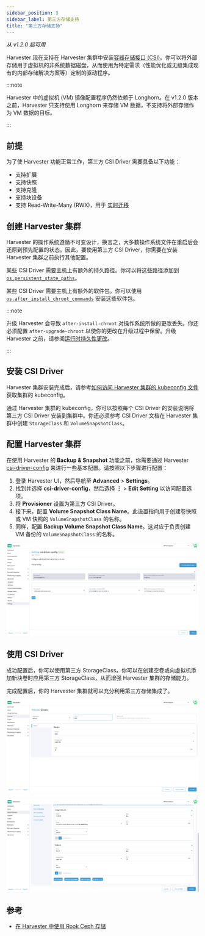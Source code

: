 ```yaml
---
sidebar_position: 3
sidebar_label: 第三方存储支持
title: "第三方存储支持"
---
```


_从 v1.2.0 起可用_

Harvester 现在支持在 Harvester 集群中安装[容器存储接口 (CSI)](https://kubernetes-csi.github.io/docs/introduction.html)。你可以将外部存储用于虚拟机的非系统数据磁盘，从而使用为特定需求（性能优化或无缝集成现有的内部存储解决方案等）定制的驱动程序。

:::note

Harvester 中的虚拟机 (VM) 镜像配置程序仍然依赖于 Longhorn。在 v1.2.0 版本之前，Harvester 只支持使用 Longhorn 来存储 VM 数据，不支持将外部存储作为 VM 数据的目标。

:::

## 前提

为了使 Harvester 功能正常工作，第三方 CSI Driver 需要具备以下功能：
- 支持扩展
- 支持快照
- 支持克隆
- 支持块设备
- 支持 Read-Write-Many (RWX)，用于 [实时迁移](../vm/live-migration.md)

## 创建 Harvester 集群

Harvester 的操作系统遵循不可变设计，换言之，大多数操作系统文件在重启后会还原到预先配置的状态。因此，要使用第三方 CSI Driver，你需要在安装 Harvester 集群之前执行其他配置。

某些 CSI Driver 需要主机上有额外的持久路径。你可以将这些路径添加到 [`os.persistent_state_paths`](../install/harvester-configuration.md#ospersistent_state_paths)。

某些 CSI Driver 需要主机上有额外的软件包。你可以使用 [`os.after_install_chroot_commands`](../install/harvester-configuration.md#osafter_install_chroot_commands) 安装这些软件包。

:::note

升级 Harvester 会导致 `after-install-chroot` 对操作系统所做的更改丢失。你还必须配置 `after-upgrade-chroot` 以使你的更改在升级过程中保留。升级 Harvester 之前，请参阅[运行时持久性更改](https://rancher.github.io/elemental-toolkit/docs/customizing/runtime_persistent_changes/)。

:::

## 安装 CSI Driver

Harvester 集群安装完成后，请参考[如何访问 Harvester 集群的 kubeconfig 文件](../faq.md#如何访问-harvester-集群的-kubeconfig-文件)获取集群的 kubeconfig。

通过 Harvester 集群的 kubeconfig，你可以按照每个 CSI Driver 的安装说明将第三方 CSI Driver 安装到集群中。你还必须参考 CSI Driver 文档在 Harvester 集群中创建 `StorageClass` 和 `VolumeSnapshotClass`。

## 配置 Harvester 集群

在使用 Harvester 的 **Backup & Snapshot** 功能之前，你需要通过 Harvester [csi-driver-config](../advanced/settings.md#csi-driver-config) 来进行一些基本配置。请按照以下步骤进行配置：

1. 登录 Harvester UI，然后导航至 **Advanced** > **Settings**。
1. 找到并选择 **csi-driver-config**，然后选择 **⋮** > **Edit Setting** 以访问配置选项。
1. 将 **Provisioner** 设置为第三方 CSI Driver。
1. 接下来，配置 **Volume Snapshot Class Name**。此设置指向用于创建卷快照或 VM 快照的 `VolumeSnapshotClass` 的名称。
1. 同样，配置 **Backup Volume Snapshot Class Name**。这对应于负责创建 VM 备份的 `VolumeSnapshotClass` 的名称。

![csi-driver-config-external](/img/v1.2/advanced/csi-driver-config-external.png)

## 使用 CSI Driver

成功配置后，你可以使用第三方 StorageClass。你可以在创建空卷或向虚拟机添加新块卷时应用第三方 StorageClass，从而增强 Harvester 集群的存储能力。

完成配置后，你的 Harvester 集群就可以充分利用第三方存储集成了。

![rook-ceph-volume-external](/img/v1.2/advanced/rook-ceph-volume-external.png)

![rook-ceph-vm-external](/img/v1.2/advanced/rook-ceph-vm-external.png)

## 参考

- [在 Harvester 中使用 Rook Ceph 存储](hhttps://harvesterhci.io/kb/use_rook_ceph_external_storage)